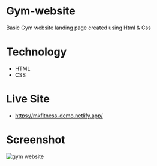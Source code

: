 # Gym-website
Basic Gym website landing page created using Html &amp; Css

# Technology
- HTML
- CSS

# Live Site
- https://mkfitness-demo.netlify.app/

# Screenshot
![gym website](https://github.com/Evilking009/Gym-website/assets/4027728/6612e65d-5408-4a20-a5a4-06fd818bb6ea)
